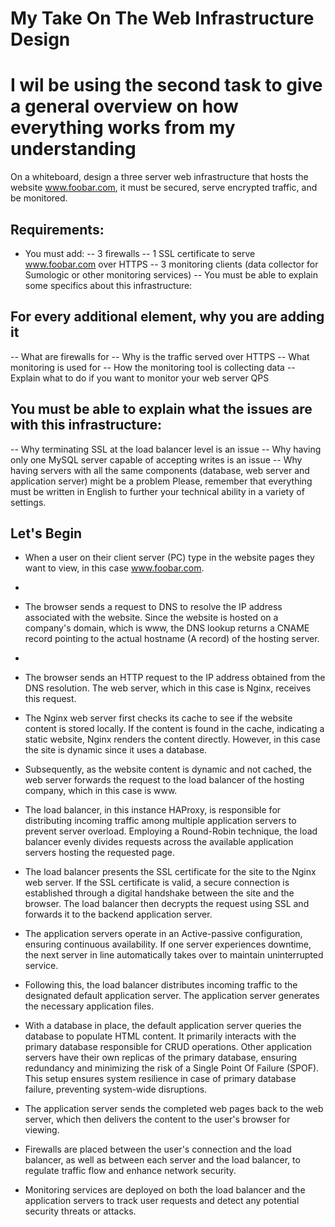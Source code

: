 # My Take On The Web Infrastructure Design

# I wil be using the second task to give a general overview on how everything works from my understanding

On a whiteboard, design a three server web infrastructure that hosts the website www.foobar.com, it must be secured, serve encrypted traffic, and be monitored.

## Requirements:

- You must add:
-- 3 firewalls
-- 1 SSL certificate to serve www.foobar.com over HTTPS
-- 3 monitoring clients (data collector for Sumologic or other monitoring services)
-- You must be able to explain some specifics about this infrastructure:
  
## For every additional element, why you are adding it
-- What are firewalls for
-- Why is the traffic served over HTTPS
-- What monitoring is used for
-- How the monitoring tool is collecting data
-- Explain what to do if you want to monitor your web server QPS

## You must be able to explain what the issues are with this infrastructure:
-- Why terminating SSL at the load balancer level is an issue
-- Why having only one MySQL server capable of accepting writes is an issue
-- Why having servers with all the same components (database, web server and application server) might be a problem
Please, remember that everything must be written in English to further your technical ability in a variety of settings.


## Let's Begin
* When a user on their client server (PC) type in the website pages they want to view, in this case www.foobar.com.
* 
* The browser sends a request to DNS to resolve the IP address associated with the website. Since the website is hosted on a company's domain, which is www, the DNS lookup returns a CNAME record pointing to the actual hostname (A record) of the hosting server.
* 
* The browser sends an HTTP request to the IP address obtained from the DNS resolution. The web server, which in this case is Nginx, receives this request.

* The Nginx web server first checks its cache to see if the website content is stored locally. If the content is found in the cache, indicating a static website, Nginx renders the content directly. However, in this case the site is dynamic since it uses a database.

* Subsequently, as the website content is dynamic and not cached, the web server forwards the request to the load balancer of the hosting company, which in this case is www.

* The load balancer, in this instance HAProxy, is responsible for distributing incoming traffic among multiple application servers to prevent server overload. Employing a Round-Robin technique, the load balancer evenly divides requests across the available application servers hosting the requested page.

* The load balancer presents the SSL certificate for the site to the Nginx web server. If the SSL certificate is valid, a secure connection is established through a digital handshake between the site and the browser. The load balancer then decrypts the request using SSL and forwards it to the backend application server.

* The application servers operate in an Active-passive configuration, ensuring continuous availability. If one server experiences downtime, the next server in line automatically takes over to maintain uninterrupted service.

* Following this, the load balancer distributes incoming traffic to the designated default application server. The application server generates the necessary application files.

* With a database in place, the default application server queries the database to populate HTML content. It primarily interacts with the primary database responsible for CRUD operations. Other application servers have their own replicas of the primary database, ensuring redundancy and minimizing the risk of a Single Point Of Failure (SPOF). This setup ensures system resilience in case of primary database failure, preventing system-wide disruptions.

* The application server sends the completed web pages back to the web server, which then delivers the content to the user's browser for viewing.

* Firewalls are placed between the user's connection and the load balancer, as well as between each server and the load balancer, to regulate traffic flow and enhance network security.
* Monitoring services are deployed on both the load balancer and the application servers to track user requests and detect any potential security threats or attacks.
